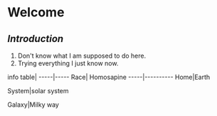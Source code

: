 # **Welcome**
## *Introduction*
1. Don't know what I am supposed to do here.
2. Trying everything I just know now.



info table|
-----|-----
Race| Homosapine
-----|----------
Home|Earth

System|solar system

Galaxy|Milky way
  
